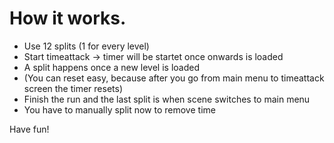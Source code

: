 # How it works.

- Use 12 splits (1 for every level) 
- Start timeattack -> timer will be startet once onwards is loaded
- A split happens once a new level is loaded
- (You can reset easy, because after you go from main menu to timeattack screen the timer resets)
- Finish the run and the last split is when scene switches to main menu
- You have to manually split now to remove time

Have fun!
